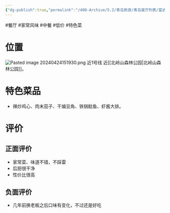 ```yaml
---
{"dg-publish":true,"permalink":"/400-Archive/5.2/青岛旅游/青岛餐厅列表/富达小吃部/","tags":["餐厅","家常风味","中餐","低价","特色菜"]}
---
```


#餐厅 #家常风味 #中餐 #低价 #特色菜 
# 位置
![Pasted image 20240424151930.png](/img/user/800-%E5%85%B6%E4%BB%96/801-%E5%9B%BE%E7%89%87/Pasted%20image%2020240424151930.png)
近1号线
近[[北岭山森林公园\|北岭山森林公园]]。
# 特色菜品
- 辣炒鸡心、肉末茄子、干煸豆角、铁锅鲶鱼、虾酱大排。
# 评价
## 正面评价
- 家常菜、味道不错，不踩雷
- 后厨很干净
- 性价比很高
## 负面评价
- 几年前换老板之后口味有变化，不过还是好吃
